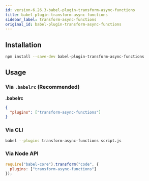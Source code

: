 ```yaml
---
id: version-6.26.3-babel-plugin-transform-async-functions
title: babel-plugin-transform-async-functions
sidebar_label: transform-async-functions
original_id: babel-plugin-transform-async-functions
---
```


## Installation

```sh
npm install --save-dev babel-plugin-transform-async-functions
```

## Usage

### Via `.babelrc` (Recommended)

**.babelrc**

```json
{
  "plugins": ["transform-async-functions"]
}
```

### Via CLI

```sh
babel --plugins transform-async-functions script.js
```

### Via Node API

```javascript
require("babel-core").transform("code", {
  plugins: ["transform-async-functions"]
});
```

